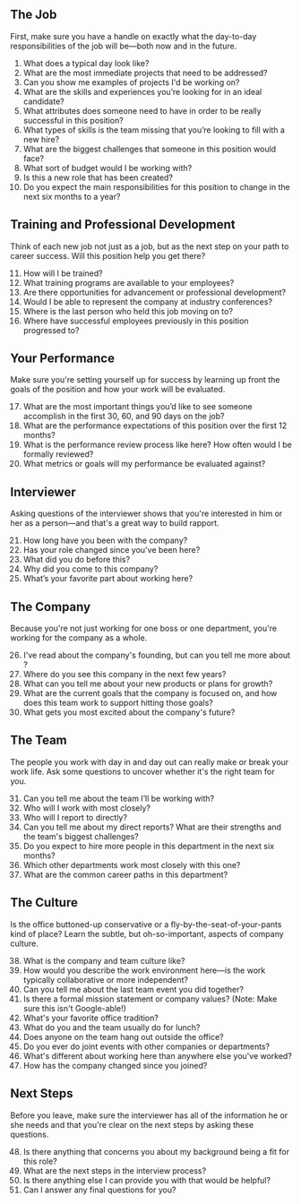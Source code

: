 ## The Job

First, make sure you have a handle on exactly what the day-to-day responsibilities of the job will be—both now and in the future.

1. What does a typical day look like?
2. What are the most immediate projects that need to be addressed?
3. Can you show me examples of projects I'd be working on?
4. What are the skills and experiences you’re looking for in an ideal candidate?
5. What attributes does someone need to have in order to be really successful in this position?
6. What types of skills is the team missing that you’re looking to fill with a new hire?
7. What are the biggest challenges that someone in this position would face?
8. What sort of budget would I be working with?
9. Is this a new role that has been created?
10. Do you expect the main responsibilities for this position to change in the next six months to a year?

## Training and Professional Development

Think of each new job not just as a job, but as the next step on your path to career success. Will this position help you get there?

11. How will I be trained?
12. What training programs are available to your employees?
13. Are there opportunities for advancement or professional development?
14. Would I be able to represent the company at industry conferences?
15. Where is the last person who held this job moving on to?
16. Where have successful employees previously in this position progressed to?

## Your Performance

Make sure you're setting yourself up for success by learning up front the goals of the position and how your work will be evaluated.

17. What are the most important things you’d like to see someone accomplish in the first 30, 60, and 90 days on the job?
18. What are the performance expectations of this position over the first 12 months?
19. What is the performance review process like here? How often would I be formally reviewed?
20. What metrics or goals will my performance be evaluated against?

## Interviewer

Asking questions of the interviewer shows that you're interested in him or her as a person—and that's a great way to build rapport.

21. How long have you been with the company?
22. Has your role changed since you've been here?
23. What did you do before this?
24. Why did you come to this company?
25. What’s your favorite part about working here?

## The Company

Because you're not just working for one boss or one department, you're working for the company as a whole.

26. I've read about the company's founding, but can you tell me more about    ?
27. Where do you see this company in the next few years?
28. What can you tell me about your new products or plans for growth?
29. What are the current goals that the company is focused on, and how does this team work to support hitting those goals?
30. What gets you most excited about the company's future?

## The Team

The people you work with day in and day out can really make or break your work life. Ask some questions to uncover whether it's the right team for you.

31. Can you tell me about the team I’ll be working with?
32. Who will I work with most closely?
33. Who will I report to directly?
34. Can you tell me about my direct reports? What are their strengths and the team's biggest challenges?
35. Do you expect to hire more people in this department in the next six months?
36. Which other departments work most closely with this one?
37. What are the common career paths in this department?

## The Culture

Is the office buttoned-up conservative or a fly-by-the-seat-of-your-pants kind of place? Learn the subtle, but oh-so-important, aspects of company culture.

38. What is the company and team culture like?
39. How would you describe the work environment here—is the work typically collaborative or more independent?
40. Can you tell me about the last team event you did together?
41. Is there a formal mission statement or company values? (Note: Make sure this isn't Google-able!)
42. What's your favorite office tradition?
43. What do you and the team usually do for lunch?
44. Does anyone on the team hang out outside the office?
45. Do you ever do joint events with other companies or departments?
46. What's different about working here than anywhere else you've worked?
47. How has the company changed since you joined?

## Next Steps

Before you leave, make sure the interviewer has all of the information he or she needs and that you're clear on the next steps by asking these questions.

48. Is there anything that concerns you about my background being a fit for this role?
49. What are the next steps in the interview process?
50. Is there anything else I can provide you with that would be helpful?
51. Can I answer any final questions for you?

